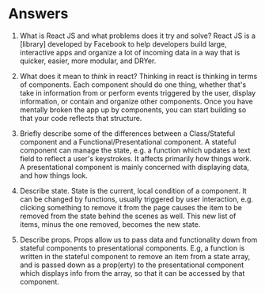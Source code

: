 # Answers

1.  What is React JS and what problems does it try and solve?
    React JS is a [library] developed by Facebook to help developers build large, interactive apps and organize a lot of incoming data in a way that is quicker, easier, more modular, and DRYer. 

1.  What does it mean to _think_ in react?
    Thinking in react is thinking in terms of components. Each component should do one thing, whether that's take in information from or perform events triggered by the user, display information, or contain and organize other components. Once you have mentally broken the app up by components, you can start building so that your code reflects that structure.

1.  Briefly describe some of the differences between a Class/Stateful component and a Functional/Presentational component.
    A stateful component can manage the state, e.g. a function which updates a text field to reflect a user's keystrokes. It affects primarily how things work. A presentational component is mainly concerned with displaying data, and how things look.

1.  Describe state.
    State is the current, local condition of a component. It can be changed by functions, usually triggered by user interaction, e.g. clicking something to remove it from the page causes the item to be removed from the state behind the scenes as well. This new list of items, minus the one removed, becomes the new state.

1.  Describe props.
    Props allow us to pass data and functionality down from stateful components to presentational components. E.g, a function is written in the stateful component to remove an item from a state array, and is passed down as a prop(erty) to the presentational component which displays info from the array, so that it can be accessed by that component. 
 